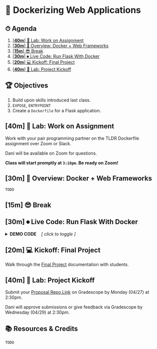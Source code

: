 # 🐳 Dockerizing Web Applications

<!-- > -->

<!-- omit in toc -->
## ⏱ Agenda

1. [[**40m**] 🔭 Lab: Work on Assignment](#40m-%f0%9f%94%ad-lab-work-on-assignment)
1. [[**30m**] 📖 Overview: Docker + Web Frameworks](#30m-%f0%9f%93%96-overview-docker--web-frameworks)
1. [[**15m**] 😎 Break](#15m-%f0%9f%98%8e-break)
1. [[**30m**] ⏺ Live Code: Run Flask With Docker](#30m-%e2%8f%ba-live-code-run-flask-with-docker)
1. [[**20m**] 💻 Kickoff: Final Project](#20m-%f0%9f%92%bb-kickoff-final-project)
1. [[**40m**] 🔭 Lab: Project Kickoff](#40m-%f0%9f%94%ad-lab-project-kickoff)

<!-- > -->

<!-- omit in toc -->
## 🏆 Objectives

1. Build upon skills introduced last class.
1. `EXPOSE`, `ENTRYPOINT`
1. Create a `Dockerfile` for a Flask application.

<!-- > -->

<!--

|   Level   | Verbs |
| --------- | ----- |
| 6: Create | design, formulate, build, invent, create, compose, generate, derive, modify, develop |
| 5: Evaluate | choose, support, relate, determine, defend, compare, contrast, justify, support, convince, select |
| 4: Analyze | classify, break down, categorize, analyze, diagram, illustrate, criticize, simplify, associate |
| 3: Apply | calculate, predict, apply, solve, illustrate, use, demonstrate, determine, model, perform, present |
| 2: Understand | describe, explain, paraphrase, restate, summarize, contrast, interpret, discuss |
| 1: Remember | list, recite, outline, define, name, match, quote, recall, identify, label, recognize |
-->

## [**40m**] 🔭 Lab: Work on Assignment

Work with your pair programming partner on the TLDR Dockerfile assignment over Zoom or Slack.

Dani will be available on Zoom for questions.

**Class will start promptly at `3:10pm`. Be ready on Zoom!**

<!-- > -->

## [**30m**] 📖 Overview: Docker + Web Frameworks

`TODO`

<!-- > -->

## [**15m**] 😎 Break

<!-- > -->

## [**30m**] ⏺ Live Code: Run Flask With Docker

<details><summary><strong>DEMO CODE</strong><em>&nbsp;&nbsp;&nbsp;&nbsp;[ click to toggle ]</em></summary>
<p>

```bash
# TODO
```

</p>
</details>

<!-- > -->

## [**20m**] 💻 Kickoff: Final Project

Walk through the [Final Project](https://make-school-courses.github.io/BEW-2.2-Docker-DevOps-Deployments/#/Projects/FinalProject) documentation with students.

<!-- > -->

## [**40m**] 🔭 Lab: Project Kickoff

Submit your [Proposal Repo Link](https://www.gradescope.com/courses/105262/assignments/467884) on Gradescope by Monday (04/27) at 2:30pm.

Dani will approve submissions or give feedback via Gradescope by Wednesday (04/29) at 2:30pm.

<!-- > -->


<!-- omit in toc -->
## 📚 Resources & Credits

`TODO`
